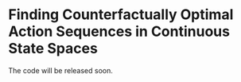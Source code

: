# Finding Counterfactually Optimal Action Sequences in Continuous State Spaces

The code will be released soon.
